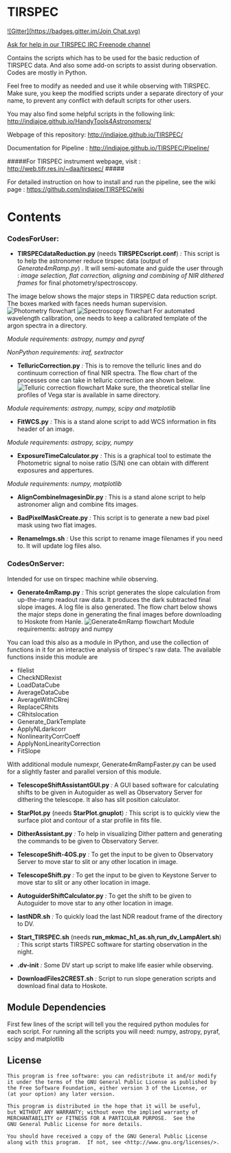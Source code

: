 TIRSPEC
=================
[![Gitter](https://badges.gitter.im/Join Chat.svg)](https://gitter.im/indiajoe/TIRSPEC?utm_source=badge&utm_medium=badge&utm_campaign=pr-badge&utm_content=badge)

[Ask for help in our TIRSPEC IRC Freenode channel](https://webchat.freenode.net?channels=%23tirspec&uio=OT10cnVlde)

Contains the scripts which has to be used for the basic reduction of TIRSPEC data.
And also some add-on scripts to assist during observation.
Codes are mostly in Python.

Feel free to modify as needed and use it while observing with TIRSPEC.
Make sure, you keep the modified scripts under a separate directory of your name, 
to prevent any conflict with default scripts for other users.

You may also find some helpful scripts in the following link: http://indiajoe.github.io/HandyTools4Astronomers/

Webpage of this repository: http://indiajoe.github.io/TIRSPEC/

Documentation for Pipeline : http://indiajoe.github.io/TIRSPEC/Pipeline/

#####For TIRSPEC instrument webpage, visit : http://web.tifr.res.in/~daa/tirspec/  #####

For detailed instruction on how to install and run the pipeline, see the wiki page : https://github.com/indiajoe/TIRSPEC/wiki

Contents
================
### CodesForUser: ###
*    **TIRSPECdataReduction.py** (needs **TIRSPECscript.conf**) *:* This script is to help the astronomer reduce tirspec data (output of *Generate4mRamp.py*) . It will semi-automate and guide the user through : *image selection, flat correction, aligning and combining of NIR dithered frames* for final photometry/spectroscopy.

The image below shows the major steps in TIRSPEC data reduction script. The boxes marked with faces needs human supervision.
![Photometry flowchart](docs/imgs/PhotometryPipeline.png)
![Spectroscopy flowchart](docs/imgs/SpectroscopyPipeline.png)
For automated wavelength calibration, one needs to keep a calibrated template of the argon spectra in a directory.

*Module requirements: astropy, numpy and pyraf*

*NonPython requirements: iraf, sextractor*

*    **TelluricCorrection.py** *:* This is to remove the telluric lines and do continuum correction of final NIR spectra.
The flow chart of the processes one can take in telluric correction are shown below.
![Telluric correction flowchart](docs/imgs/TelluricCorrectionAlgorithm.png)
Make sure, the theoretical stellar line profiles of Vega star is available in same directory.

*Module requirements: astropy, numpy, scipy and matplotlib*

*    **FitWCS.py** *:* This is a stand alone script to add WCS information in fits header of an image.

*Module requirements: astropy, scipy, numpy*

*    **ExposureTimeCalculator.py** *:* This is a graphical tool to estimate the Photometric signal to noise ratio (S/N) one can obtain with different exposures and appertures.

*Module requirements: numpy, matplotlib*

*    **AlignCombineImagesinDir.py** *:* This is a stand alone script to help astronomer align and combine fits images.

*    **BadPixelMaskCreate.py** *:* This script is to generate a new bad pixel mask using two flat images.

*    **RenameImgs.sh** *:* Use this script to rename image filenames if you need to. It will update log files also.

### CodesOnServer:  
Intended for use on tirspec machine while observing.

*    **Generate4mRamp.py**  *:* This script generates the slope calculation from up-the-ramp readout raw data. It produces the dark subtracted final slope images. A log file is also generated. The flow chart below shows the major steps done in generating the final images before downloading to Hoskote from Hanle.
![Generate4mRamp flowchart](docs/imgs/SlopeImageGenerationPipeline.png)
Module requirements: astropy and numpy

You can load this also as a module in IPython, and use the collection of functions in it for an interactive analysis of tirspec's raw data. The available functions inside this module are
   - filelist
   - CheckNDRexist
   - LoadDataCube
   - AverageDataCube
   - AverageWithCRrej
   - ReplaceCRhits
   - CRhitslocation
   - Generate_DarkTemplate
   - ApplyNLdarkcorr
   - NonlinearityCorrCoeff
   - ApplyNonLinearityCorrection
   - FitSlope

With additional module numexpr, Generate4mRampFaster.py can be used for a slightly faster and parallel version of this module.

*    **TelescopeShiftAssistantGUI.py** *:* A GUI based software for calculating shifts to be given in Autoguider as well as Observatory Server for dithering the telescope. It also has slit position calculator.

*    **StarPlot.py** (needs **StarPlot.gnuplot**) *:* This script is to quickly view the surface plot and contour of a star profile in fits file. 
*    **DitherAssistant.py** *:* To help in visualizing Dither pattern and generating the commands to be given to Observatory Server.
*    **TelescopeShift-4OS.py** *:* To get the input to be given to Observatory Server to move star to slit or any other location in image.
*    **TelescopeShift.py** *:* To get the input to be given to Keystone Server to move star to slit or any other location in image.
*    **AutoguiderShiftCalculator.py** *:* To get the shift to be given to Autoguider to move star to any other location in image.
*    **lastNDR.sh** *:* To quickly load the last NDR readout frame of the directory to DV.
*    **Start_TIRSPEC.sh** (needs **run_mkmac_h1_as.sh,run_dv_LampAlert.sh**) *:* This script starts TIRSPEC software for starting observation in the night.
*    **.dv-init** *:* Some DV start up script to make life easier while observing.
*    **DownloadFiles2CREST.sh** *:* Script to run slope generation scripts and download final data to Hoskote. 
     
Module Dependencies
-------------------
First few lines of the script will tell you the required python modules for each script.
For running all the scripts you will need: numpy, astropy, pyraf, scipy and matplotlib
      

License
---------

    This program is free software: you can redistribute it and/or modify
    it under the terms of the GNU General Public License as published by
    the Free Software Foundation, either version 3 of the License, or
    (at your option) any later version.

    This program is distributed in the hope that it will be useful,
    but WITHOUT ANY WARRANTY; without even the implied warranty of
    MERCHANTABILITY or FITNESS FOR A PARTICULAR PURPOSE.  See the
    GNU General Public License for more details.

    You should have received a copy of the GNU General Public License
    along with this program.  If not, see <http://www.gnu.org/licenses/>.